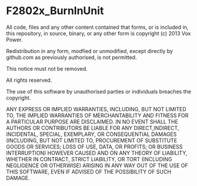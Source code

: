 F2802x_BurnInUnit
=================

All code, files and any other content contained that forms, or is included in, this repository, in source, binary, or any other form is copyright (c) 2013 Vox Power.

Redistribution in any form, modfied or unmodified, except directly by github.com as previously authorised, is not permitted.

This notice must not be removed.

All rights reserved.

The use of this software by unauthorised parties or individuals breaches the copyright.

ANY EXPRESS OR IMPLIED WARRANTIES, INCLUDING, BUT NOT LIMITED TO, THE IMPLIED WARRANTIES OF MERCHANTABILITY AND FITNESS FOR A PARTICULAR PURPOSE ARE DISCLAIMED. IN NO EVENT SHALL THE AUTHORS OR CONTRIBUTORS BE LIABLE FOR ANY DIRECT,INDIRECT, INCIDENTAL, SPECIAL, EXEMPLARY, OR CONSEQUENTIAL DAMAGES (INCLUDING, BUT NOT LIMITED TO, PROCUREMENT OF SUBSTITUTE GOODS OR SERVICES; LOSS OF USE, DATA, OR PROFITS; OR BUSINESS INTERRUPTION) HOWEVER CAUSED AND ON ANY THEORY OF LIABILITY, WHETHER IN CONTRACT, STRICT LIABILITY, OR TORT (INCLUDING NEGLIGENCE OR OTHERWISE) ARISING IN ANY WAY OUT OF THE USE OF THIS SOFTWARE, EVEN IF ADVISED OF THE POSSIBILITY OF SUCH DAMAGE.
